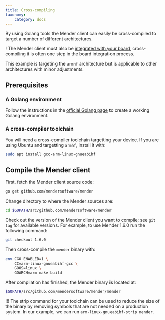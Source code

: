 ```yaml
---
title: Cross-compiling
taxonomy:
    category: docs
---
```


By using Golang tools the Mender client can easily be cross-compiled to target
a number of different architectures.

! The Mender client must also be [integrated with your board](../../devices), cross-compiling it is often one step in the board integration process.

This example is targeting the `armhf` architecture but is applicable to other
architectures with minor adjustments.


## Prerequisites

### A Golang environment

Follow the instructions
in the [official Golang page](https://golang.org/doc/install?target=_blank)
to create a working Golang environment.


### A cross-compiler toolchain

You will need a cross-compiler toolchain targetting your device.
If you are using Ubuntu and targetting `armhf`, install it with:

```bash
sudo apt install gcc-arm-linux-gnueabihf
```


## Compile the Mender client

First, fetch the Mender client source code:

```bash
go get github.com/mendersoftware/mender
```

Change directory to where the Mender sources are:

```bash
cd $GOPATH/src/github.com/mendersoftware/mender
```

Check out the version of the Mender client you want to compile; see `git tag` for available versions.
For example, to use Mender 1.6.0 run the following command:

```bash
git checkout 1.6.0
```

Then cross-compile the `mender` binary with:

```bash
env CGO_ENABLED=1 \
    CC=arm-linux-gnueabihf-gcc \
    GOOS=linux \
    GOARCH=arm make build
```

After compilation has finished, the Mender binary is located at:

```bash
$GOPATH/src/github.com/mendersoftware/mender/mender
```

!!! The strip command for your toolchain can be used to reduce the size of the binary by removing symbols that are not needed on a production system. In our example, we can run `arm-linux-gnueabihf-strip mender`.
